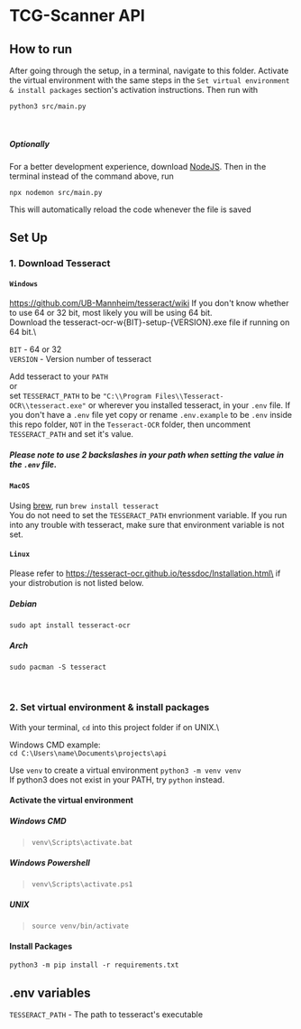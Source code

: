 # TCG-Scanner API

## How to run

After going through the setup, in a terminal,
navigate to this folder. Activate the virtual environment with the same steps
in the `Set virtual environment & install packages` section's activation instructions.
Then run with

```
python3 src/main.py
```

<br>

##### Optionally
For a better development experience, download [NodeJS](https://nodejs.org/en/download/). Then in the terminal instead of the command above, run

```
npx nodemon src/main.py
```

This will automatically reload the code whenever the file is saved

## Set Up

### 1. Download Tesseract

#### `Windows`

https://github.com/UB-Mannheim/tesseract/wiki
If you don't know whether to use 64 or 32 bit, most likely you will be using 64 bit.\
Download the tesseract-ocr-w{BIT}-setup-{VERSION}.exe file if running on 64 bit.\

`BIT` - 64 or 32\
`VERSION` - Version number of tesseract

Add tesseract to your `PATH`\
or\
set `TESSERACT_PATH` to be
`"C:\\Program Files\\Tesseract-OCR\\tesseract.exe"` or wherever you installed tesseract,
in your `.env` file. If you don't have a `.env` file yet copy or rename `.env.example`
to be `.env` inside this repo folder, `NOT` in the `Tesseract-OCR` folder, then uncomment `TESSERACT_PATH` and set it's value.

##### Please note to use 2 backslashes in your path when setting the value in the `.env` file.

#### `MacOS`

Using [brew](https://brew.sh/), run `brew install tesseract`\
You do not need to set the `TESSERACT_PATH` envrionment variable.
If you run into any trouble with tesseract, make sure that environment variable
is not set.

#### `Linux`

Please refer to https://tesseract-ocr.github.io/tessdoc/Installation.html\
if your distrobution is not listed below.

##### Debian

`sudo apt install tesseract-ocr`

##### Arch

`sudo pacman -S tesseract`

 <br>

### 2. Set virtual environment & install packages

With your terminal, `cd` into this project folder if on UNIX.\

Windows CMD example:\
`cd C:\Users\name\Documents\projects\api`

Use `venv` to create a virtual environment
`python3 -m venv venv`\
If python3 does not exist in your PATH, try `python` instead.

#### Activate the virtual environment

##### Windows CMD

> `venv\Scripts\activate.bat`

##### Windows Powershell

> `venv\Scripts\activate.ps1`

##### UNIX

> `source venv/bin/activate`

#### Install Packages

`python3 -m pip install -r requirements.txt`

## .env variables

`TESSERACT_PATH` - The path to tesseract's executable
